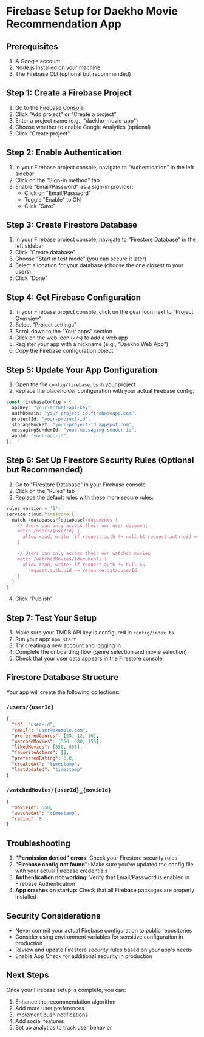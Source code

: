 # Firebase Setup for Daekho Movie Recommendation App

## Prerequisites

1. A Google account
2. Node.js installed on your machine
3. The Firebase CLI (optional but recommended)

## Step 1: Create a Firebase Project

1. Go to the [Firebase Console](https://console.firebase.google.com/)
2. Click "Add project" or "Create a project"
3. Enter a project name (e.g., "daekho-movie-app")
4. Choose whether to enable Google Analytics (optional)
5. Click "Create project"

## Step 2: Enable Authentication

1. In your Firebase project console, navigate to "Authentication" in the left sidebar
2. Click on the "Sign-in method" tab
3. Enable "Email/Password" as a sign-in provider:
   - Click on "Email/Password"
   - Toggle "Enable" to ON
   - Click "Save"

## Step 3: Create Firestore Database

1. In your Firebase project console, navigate to "Firestore Database" in the left sidebar
2. Click "Create database"
3. Choose "Start in test mode" (you can secure it later)
4. Select a location for your database (choose the one closest to your users)
5. Click "Done"

## Step 4: Get Firebase Configuration

1. In your Firebase project console, click on the gear icon next to "Project Overview"
2. Select "Project settings"
3. Scroll down to the "Your apps" section
4. Click on the web icon (`</>`) to add a web app
5. Register your app with a nickname (e.g., "Daekho Web App")
6. Copy the Firebase configuration object

## Step 5: Update Your App Configuration

1. Open the file `config/firebase.ts` in your project
2. Replace the placeholder configuration with your actual Firebase config:

```typescript
const firebaseConfig = {
  apiKey: "your-actual-api-key",
  authDomain: "your-project-id.firebaseapp.com",
  projectId: "your-project-id",
  storageBucket: "your-project-id.appspot.com",
  messagingSenderId: "your-messaging-sender-id",
  appId: "your-app-id",
};
```

## Step 6: Set Up Firestore Security Rules (Optional but Recommended)

1. Go to "Firestore Database" in your Firebase console
2. Click on the "Rules" tab
3. Replace the default rules with these more secure rules:

```javascript
rules_version = '2';
service cloud.firestore {
  match /databases/{database}/documents {
    // Users can only access their own user document
    match /users/{userId} {
      allow read, write: if request.auth != null && request.auth.uid == userId;
    }

    // Users can only access their own watched movies
    match /watchedMovies/{document} {
      allow read, write: if request.auth != null &&
        request.auth.uid == resource.data.userId;
    }
  }
}
```

4. Click "Publish"

## Step 7: Test Your Setup

1. Make sure your TMDB API key is configured in `config/index.ts`
2. Run your app: `npm start`
3. Try creating a new account and logging in
4. Complete the onboarding flow (genre selection and movie selection)
5. Check that your user data appears in the Firestore console

## Firestore Database Structure

Your app will create the following collections:

### `/users/{userId}`

```json
{
  "id": "user-id",
  "email": "user@example.com",
  "preferredGenres": [28, 12, 16],
  "watchedMovies": [550, 680, 155],
  "likedMovies": [550, 680],
  "favoriteActors": [],
  "preferredRating": 6.0,
  "createdAt": "timestamp",
  "lastUpdated": "timestamp"
}
```

### `/watchedMovies/{userId}_{movieId}`

```json
{
  "movieId": 550,
  "watchedAt": "timestamp",
  "rating": 8
}
```

## Troubleshooting

1. **"Permission denied" errors**: Check your Firestore security rules
2. **"Firebase config not found"**: Make sure you've updated the config file with your actual Firebase credentials
3. **Authentication not working**: Verify that Email/Password is enabled in Firebase Authentication
4. **App crashes on startup**: Check that all Firebase packages are properly installed

## Security Considerations

- Never commit your actual Firebase configuration to public repositories
- Consider using environment variables for sensitive configuration in production
- Review and update Firestore security rules based on your app's needs
- Enable App Check for additional security in production

## Next Steps

Once your Firebase setup is complete, you can:

1. Enhance the recommendation algorithm
2. Add more user preferences
3. Implement push notifications
4. Add social features
5. Set up analytics to track user behavior
